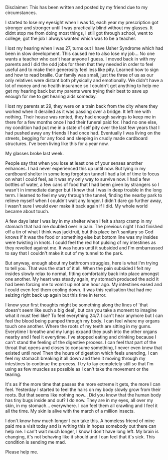 Disclaimer: This has been written and posted by my friend due to my circumstances. 

I started to lose my eyesight when I was 14, each year my prescription got stronger and stronger until I was practically blind without my glasses. It didnt stop me from doing most things, I still got through school, went to college, got the job I always wanted which was to be a teacher. 

I lost my hearing when I was 27, turns out I have Usher Syndrome which had been in slow development. This caused me to also lose my job... No one wants a teacher who can't hear anyone I guess. I moved back in with my parents and I did the odd jobs for them that they needed in order to feel useful and to make their generosity feel less like pity. Learned how to sign and how to read braille. Our family was small, just the three of us as our only relatives were distant both physically and emotionally. We didn't have a lot of money and no health insurance so I couldn't get anything to help me get my hearing back but my parents were trying their best to save up enough for me to get hearing aids someday.

I lost my parents at 29, they were on a train back from the city where they worked when it derailed as it was passing over a bridge. It left me with nothing. Their house was rented, they had enough savings to keep me in there for a few months once I had their funeral paid for. I had no one else, my condition had put me in a state of self pity over the last few years that I had pushed away any friends I had once had. Eventually I was living on the streets, begging for any food and sleeping in crudly made cardboard structures. I've been living like this for a year now.

My glasses broke last week. 

People say that when you lose at least one of your senses another enhances. I had never experienced this up until now. But lying in my cardboard shelter in some long forgotten tunnel I had a lot of time to focus on what I could feel, as it was my only way to survive now. I had a few bottles of water, a few cans of food that I had been given by strangers so I wasn't in immediate danger but I knew that I was in deep trouble in the long term. I learned to feel my way through the tunnel, finding the nearby park to relieve myself when I couldn't wait any longer. I didn't dare go further away, I wasn't sure I would ever make it back again if I did. My whole world became about touch. 

A few days later I was lay in my shelter when I felt a sharp cramp in my stomach that had me doubled over in pain. The previous night I had finished off a tin of what I think was jackfruit, but this place isn't sanitary so God knows if it was the food or something else but bottom line was my insides were twisting in knots. I could feel the red hot pulsing of my intestines as they revolted against me. It was hours until it subsided and I'm embarrassed to say that I couldn't make it out of my tunnel to the park. 

But anyway, enough about my bathroom struggles, here is what I'm trying to tell you. That was the start of it all. When the pain subsided I felt my insides slowly relax to normal, fitting comfortably back into place amongst one another. My heart was steady again, my stomach produced the acid it had been forcing me to vomit up not one hour ago. My intestines eased and I could even feel them cooling down. It was this realisation that had me seizing right back up again but this time in terror. 

I know your first thoughts might be something along the lines of 'that doesn't seem like such a big deal', but can you take a moment to imagine what it must feel like? To feel everything 24/7. I can't hear anymore but I can feel the blood being pumped through my body. I can feel where my organs touch one another. Where the roots of my teeth are sitting in my gums. Everytime I breathe and my lungs expand they push into the other organs nearby and I feel it everytime. I've stopped eating and drinking because I can't stand the feeling of the digestive process. I can feel that part of the throat that opens and closes to consume something, I never even knew that existed until now! Then the hours of digestion which feels unending, I can feel my stomach breaking it all down and then it moving through my intestines to continue the process. I try to lay completely still so that I'm using as few muscles as possible as I can't take the movement or the tearing.

It's as if the more time that passes the more extreme it gets, the more I can feel. Yesterday I started to feel the hairs on my body slowly grow from their roots. But that seems like nothing now... Did you know that the human body has tiny bugs inside and out? I do now. They are in my eyes, all over my skin, in my stomach... everywhere. I can feel them all crawling and I feel it all the time. My skin is alive with the march of a million insects. 

I don't know how much longer I can take this. A homeless friend of mine paid me a visit today and is writing this in hopes somebody out there can help me. I can't wait much longer, I know I don't have long left. My brain is changing, it's not behaving like it should and I can feel that it's sick. This condition is sending me mad. 

Please help me.